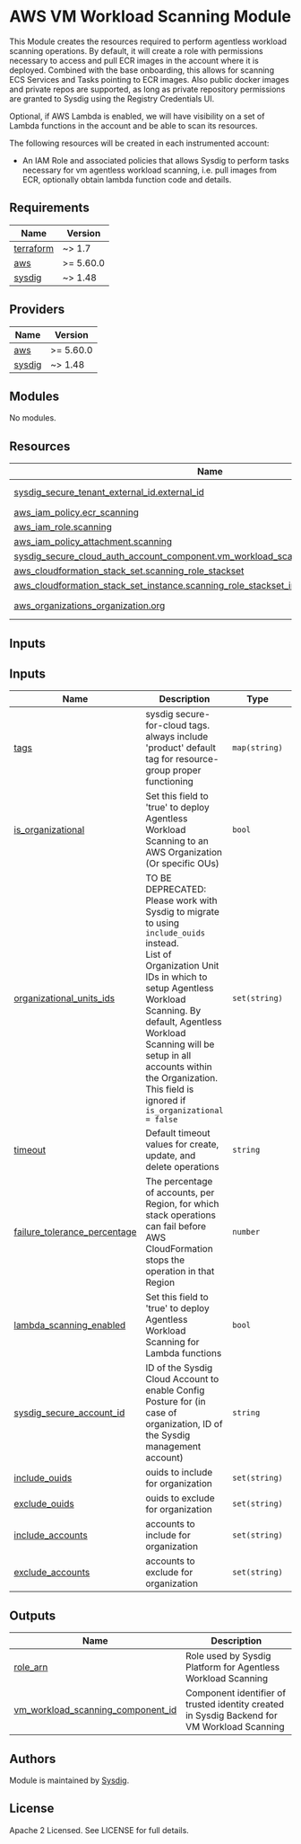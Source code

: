 # AWS VM Workload Scanning Module

This Module creates the resources required to perform agentless workload scanning operations.
By default, it will create a role with permissions necessary to access and pull ECR images in the account where it is deployed. 
Combined with the base onboarding, this allows for scanning ECS Services and Tasks pointing to ECR images.
Also public docker images and private repos are supported, as long as private repository permissions are granted to Sysdig using the Registry Credentials UI.

Optional, if AWS Lambda is enabled, we will have visibility on a set of Lambda functions in the account and be able to scan its resources.

The following resources will be created in each instrumented account:
- An IAM Role and associated policies that allows Sysdig to perform tasks necessary for vm agentless workload scanning, i.e.
pull images from ECR, optionally obtain lambda function code and details.

<!-- BEGINNING OF PRE-COMMIT-TERRAFORM DOCS HOOK -->
## Requirements

| Name                                                                      | Version   |
|---------------------------------------------------------------------------|-----------|
| <a name="requirement_terraform"></a> [terraform](#requirement\_terraform) | ~> 1.7    |
| <a name="requirement_aws"></a> [aws](#requirement\_aws)                   | >= 5.60.0 |
| <a name="requirement_sysdig"></a> [sysdig](#requirement\_sysdig)          | ~> 1.48   |

## Providers

| Name                                                       | Version  |
|------------------------------------------------------------|----------|
| <a name="provider_aws"></a> [aws](#provider\_aws)          | >= 5.60.0 |
| <a name="provider_sysdig"></a> [sysdig](#provider\_sysdig) | ~> 1.48  |

## Modules

No modules.

## Resources

| Name | Type |
|------|------|
| [sysdig_secure_tenant_external_id.external_id](https://registry.terraform.io/providers/sysdig/sysdig/latest/docs/data-sources/tenant_external_id) | data source |
| [aws_iam_policy.ecr_scanning](https://registry.terraform.io/providers/hashicorp/aws/latest/docs/resources/iam_policy) | resource |
| [aws_iam_role.scanning](https://registry.terraform.io/providers/hashicorp/aws/latest/docs/resources/iam_role) | resource |
| [aws_iam_policy_attachment.scanning](https://registry.terraform.io/providers/hashicorp/aws/latest/docs/resources/iam_policy_attachment) | resource |
| [sysdig_secure_cloud_auth_account_component.vm_workload_scanning_account_component](https://registry.terraform.io/providers/sysdig/sysdig/latest/docs/resources/cloud_auth_account_component) | resource |
| [aws_cloudformation_stack_set.scanning_role_stackset](https://registry.terraform.io/providers/hashicorp/aws/latest/docs/resources/cloudformation_stack_set) | resource |
| [aws_cloudformation_stack_set_instance.scanning_role_stackset_instance](https://registry.terraform.io/providers/hashicorp/aws/latest/docs/resources/cloudformation_stack_set_instance) | resource |
| [aws_organizations_organization.org](https://registry.terraform.io/providers/hashicorp/aws/latest/docs/data-sources/organizations_organization) | data source |


## Inputs

## Inputs

| Name | Description | Type | Default | Required |
|------|-------------|------|---------|:--------:|
| <a name="input_tags"></a> [tags](#input_tags) | sysdig secure-for-cloud tags. always include 'product' default tag for resource-group proper functioning | `map(string)` | <pre>{<br>"product": "sysdig-secure-for-cloud"<br>}</pre> | no |
| <a name="input_is_organizational"></a> [is_organizational](#input_is_organizational) | Set this field to 'true' to deploy Agentless Workload Scanning to an AWS Organization (Or specific OUs) | `bool` | `false` | no |
| <a name="input_organizational_units_ids"></a> [organizational_units_ids](#input_org_units) | TO BE DEPRECATED: Please work with Sysdig to migrate to using `include_ouids` instead.<br>List of Organization Unit IDs in which to setup Agentless Workload Scanning. By default, Agentless Workload Scanning will be setup in all accounts within the Organization. This field is ignored if `is_organizational = false` | `set(string)` | `[]` | no |
| <a name="input_timeout"></a> [timeout](#input_timeout) | Default timeout values for create, update, and delete operations | `string` | `"30m"` | no |
| <a name="input_failure_tolerance_percentage"></a> [failure_tolerance_percentage](#input_failure_tolerance_percentage) | The percentage of accounts, per Region, for which stack operations can fail before AWS CloudFormation stops the operation in that Region | `number` | `90` | no |
| <a name="input_lambda_scanning_enabled"></a> [lambda_scanning_enabled](#input_lambda_scanning_enabled) | Set this field to 'true' to deploy Agentless Workload Scanning for Lambda functions | `bool` | `false` | no |
| <a name="input_sysdig_secure_account_id"></a> [sysdig_secure_account_id](#input_sysdig_secure_account_id) | ID of the Sysdig Cloud Account to enable Config Posture for (in case of organization, ID of the Sysdig management account) | `string` | n/a | yes |
| <a name="input_include_ouids"></a> [include\_ouids](#input\_include\_ouids)                                                | ouids to include for organization                                                                                                                     | `set(string)` | `[]`                                                        |    no    |
| <a name="input_exclude_ouids"></a> [exclude\_ouids](#input\_exclude\_ouids)                                                | ouids to exclude for organization                                                                                                                     | `set(string)` | `[]`                                                        |    no    |
| <a name="input_include_accounts"></a> [include\_accounts](#input\_include\_accounts)                                       | accounts to include for organization                                                                                                                  | `set(string)` | `[]`                                                        |    no    |
| <a name="input_exclude_accounts"></a> [exclude\_accounts](#input\_exclude\_accounts)                                       | accounts to exclude for organization                                                                                                                  | `set(string)` | `[]`                                                        |    no    |


## Outputs

| Name | Description |
|------|-------------|
| <a name="output_role_arn"></a> [role_arn](#output_role_arn) | Role used by Sysdig Platform for Agentless Workload Scanning |
| <a name="output_vm_workload_scanning_component_id"></a> [vm_workload_scanning_component_id](#output_vm_workload_scanning_component_id) | Component identifier of trusted identity created in Sysdig Backend for VM Workload Scanning |

<!-- END OF PRE-COMMIT-TERRAFORM DOCS HOOK -->

## Authors

Module is maintained by [Sysdig](https://sysdig.com).

## License

Apache 2 Licensed. See LICENSE for full details.

